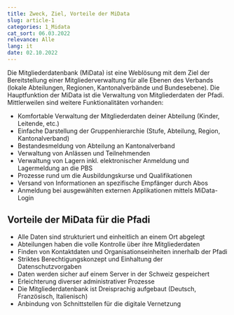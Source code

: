```yaml
---
title: Zweck, Ziel, Vorteile der MiData
slug: article-1
categories: 1_Midata
cat_sort: 06.03.2022
relevance: Alle
lang: it
date: 02.10.2022
---
```


Die Mitgliederdatenbank (MiData) ist eine Weblösung mit dem Ziel der Bereitstellung einer Mitgliederverwaltung für alle Ebenen des Verbands (lokale Abteilungen, Regionen, Kantonalverbände und Bundesebene). Die Hauptfunktion der MiData ist die Verwaltung von Mitgliederdaten der Pfadi. Mittlerweilen sind weitere Funktionalitäten vorhanden:  

* Komfortable Verwaltung der Mitgliederdaten deiner Abteilung (Kinder, Leitende, etc.)  
* Einfache Darstellung der Gruppenhierarchie (Stufe, Abteilung, Region, Kantonalverband)  
* Bestandesmeldung von Abteilung an Kantonalverband 
* Verwaltung von Anlässen und Teilnehmenden 
* Verwaltung von Lagern inkl. elektronischer Anmeldung und Lagermeldung an die PBS 
* Prozesse rund um die Ausbildungskurse und Qualifikationen
* Versand von Informationen an spezifische Empfänger durch Abos 
* Anmeldung bei ausgewählten externen Applikationen mittels MiData-Login 

## Vorteile der MiData für die Pfadi

* Alle Daten sind strukturiert und einheitlich an einem Ort abgelegt 
* Abteilungen haben die volle Kontrolle über ihre Mitgliederdaten 
* Finden von Kontaktdaten und Organisationseinheiten innerhalb der Pfadi 
* Striktes Berechtigungskonzept und Einhaltung der Datenschutzvorgaben 
* Daten werden sicher auf einem Server in der Schweiz gespeichert  
* Erleichterung diverser administrativer Prozesse  
* Die Mitgliederdatenbank ist Dreisprachig aufgebaut (Deutsch, Französisch, Italienisch) 
* Anbindung von Schnittstellen für die digitale Vernetzung 
